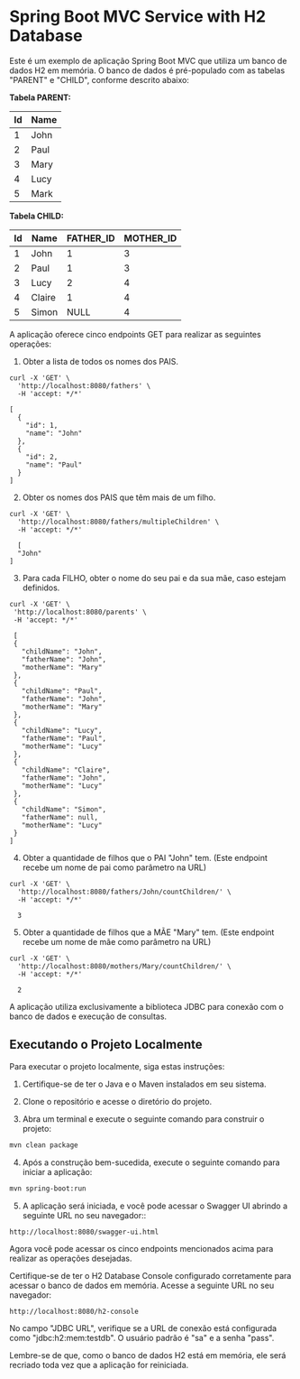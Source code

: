 # Spring Boot MVC Service with H2 Database

Este é um exemplo de aplicação Spring Boot MVC que utiliza um banco de dados H2 em memória. O banco de dados é pré-populado com as tabelas "PARENT" e "CHILD", conforme descrito abaixo:

**Tabela PARENT:**

| Id | Name |
|----|------|
| 1  | John |
| 2  | Paul |
| 3  | Mary |
| 4  | Lucy |
| 5  | Mark |

**Tabela CHILD:**

| Id | Name   | FATHER_ID | MOTHER_ID |
|----|--------|-----------|-----------|
| 1  | John   | 1         | 3         |
| 2  | Paul   | 1         | 3         |
| 3  | Lucy   | 2         | 4         |
| 4  | Claire | 1         | 4         |
| 5  | Simon  | NULL      | 4         |

A aplicação oferece cinco endpoints GET para realizar as seguintes operações:

1. Obter a lista de todos os nomes dos PAIS.
```
curl -X 'GET' \
  'http://localhost:8080/fathers' \
  -H 'accept: */*'

[
  {
    "id": 1,
    "name": "John"
  },
  {
    "id": 2,
    "name": "Paul"
  }
]
```
2. Obter os nomes dos PAIS que têm mais de um filho.
```
curl -X 'GET' \
  'http://localhost:8080/fathers/multipleChildren' \
  -H 'accept: */*'
  
  [
  "John"
]
```

3. Para cada FILHO, obter o nome do seu pai e da sua mãe, caso estejam definidos.
 ```
 curl -X 'GET' \
  'http://localhost:8080/parents' \
  -H 'accept: */*'
  
  [
  {
    "childName": "John",
    "fatherName": "John",
    "motherName": "Mary"
  },
  {
    "childName": "Paul",
    "fatherName": "John",
    "motherName": "Mary"
  },
  {
    "childName": "Lucy",
    "fatherName": "Paul",
    "motherName": "Lucy"
  },
  {
    "childName": "Claire",
    "fatherName": "John",
    "motherName": "Lucy"
  },
  {
    "childName": "Simon",
    "fatherName": null,
    "motherName": "Lucy"
  }
]
```
4. Obter a quantidade de filhos que o PAI "John" tem. (Este endpoint recebe um nome de pai como parâmetro na URL)
```
curl -X 'GET' \
  'http://localhost:8080/fathers/John/countChildren/' \
  -H 'accept: */*'
  
  3
 ```
5. Obter a quantidade de filhos que a MÃE "Mary" tem. (Este endpoint recebe um nome de mãe como parâmetro na URL)
```
curl -X 'GET' \
  'http://localhost:8080/mothers/Mary/countChildren/' \
  -H 'accept: */*'
  
  2
```

A aplicação utiliza exclusivamente a biblioteca JDBC para conexão com o banco de dados e execução de consultas.

## Executando o Projeto Localmente

Para executar o projeto localmente, siga estas instruções:

1. Certifique-se de ter o Java e o Maven instalados em seu sistema.

2. Clone o repositório e acesse o diretório do projeto.

3. Abra um terminal e execute o seguinte comando para construir o projeto:

```bash
mvn clean package
```

4. Após a construção bem-sucedida, execute o seguinte comando para iniciar a aplicação:

```bash
mvn spring-boot:run
```

5. A aplicação será iniciada, e você pode acessar o Swagger UI abrindo a seguinte URL no seu navegador::

```
http://localhost:8080/swagger-ui.html
```

Agora você pode acessar os cinco endpoints mencionados acima para realizar as operações desejadas.

Certifique-se de ter o H2 Database Console configurado corretamente para acessar o banco de dados em memória. Acesse a seguinte URL no seu navegador:

```
http://localhost:8080/h2-console
```

No campo "JDBC URL", verifique se a URL de conexão está configurada como "jdbc:h2:mem:testdb". O usuário padrão é "sa" e a senha "pass".

Lembre-se de que, como o banco de dados H2 está em memória, ele será recriado toda vez que a aplicação for reiniciada.
